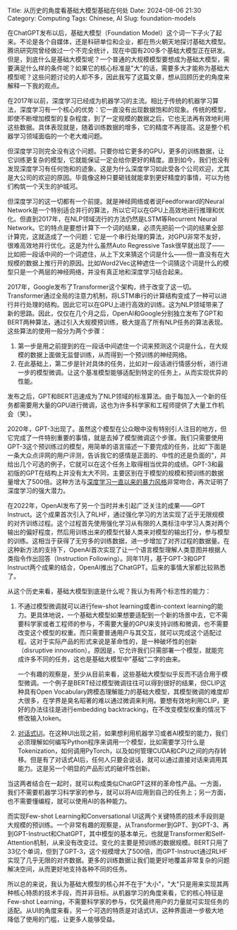 Title: 从历史的角度看基础大模型基础在何处
Date: 2024-08-06 21:30
Category: Computing
Tags: Chinese, AI
Slug: foundation-models

在ChatGPT发布以后，基础大模型（Foundation Model）这个词一下子火了起来。不论是各个自媒体，还是科研单位和企业，都在热火朝天地探讨基础大模型。腾讯研究院曾经做过一个不完全统计，现在中国有200多个基础大模型正在研发。但是，到底什么是基础大模型呢？一个普通的大规模模型要想成为基础大模型，需要满足什么样的条件呢？如果它的核心标准是"大"的话，需要多大才能称为基础大模型呢？这些问题讨论的人却不多，因此我写了这篇文章，想从回顾历史的角度来解释一下我的观点。

在2017年以前，深度学习已经成为机器学习的主流。相比于传统的机器学习算法，深度学习有一个核心的优势：它一直没有出现数据饱和的现象。传统的模型，即使不断增加模型的复杂程度，到了一定规模的数据之后，它也无法再有效地利用这些数据。具体表现就是，随着训练数据的增多，它的精度不再提高。这是整个机器学习领域面临的一个老大难问题。

但深度学习则完全没有这个问题。只要你给它更多的GPU，更多的训练数据，让它训练更复杂的模型，它就能保证一定会给你更好的精度。直到如今，我们也没有发现深度学习有任何饱和的迹象。这是为什么深度学习如此受各个公司欢迎，尤其是大公司的欢迎的原因。毕竟像这种只要砸钱就能拿到更好精度的事情，可以为他们构筑一个天生的护城河。

但深度学习的这一切都有一个前提。就是神经网络或者说Feedforward的Neural Network是一个特别适合并行的算法，所以它可以在GPU上高效地进行推理和优化。但直到2017年，在NLP领域流行的方法仍然是LSTM等Recurrent Neural Network。它的特点是要想计算下一个词的结果，必须先把前一个词的结果全部计算完，这就造成了一个问题：它是一个串行处理的算法，对GPU非常不友好，很难高效地并行优化。这是为什么虽然Auto Regressive Task很早就出现了——比如把一段话中间的一个词遮住，从上下文来猜这个词是什么——但一直没有在大规模的数据上推行开的原因。比如Word2Vec这种遮住一个词猜这个词是什么的模型只是一个两层的神经网络，并没有真正地和深度学习结合起来。

2017年，Google发布了Transformer这个架构，终于改变了这一切。Transformer通过全局的注意力机制，将LSTM串行的计算结构变成了一种可以进行并行处理的结构。因此它可以在GPU上进行高效的训练。这为NLP领域带来了新的思路。因此，仅仅在几个月之后，OpenAI和Google分别独立发布了GPT和BERT两种算法，通过引入大规模预训练，极大提高了所有NLP任务的算法表现。这些算法的使用一般分为两个步骤：

1. 第一步是用之前提到的在一段话中间遮住一个词来预测这个词是什么，在大规模的数据上面做无监督训练，从而得到一个预训练的神经网络。
2. 在此基础上，第二步是针对具体的任务，比如对一段话进行情感分析，进行进一步的模型微调。让这个基准模型能够适配到特定的任务上，从而实现优异的性能。

发布之后，GPT和BERT迅速成为了NLP领域的标准算法。由于每加入一个新的任务都需要用大量的GPU进行微调，这也为许多科学家和工程师提供了大量工作机会（笑）。

2020年，GPT-3出现了。虽然这个模型在公众眼中没有特别引人注目的地方，但它完成了一件特别重要的事情，就是去掉了模型微调这个步骤。我们只需要使用GPT-3这个预训练过的模型，用简单的语言描述一下要完成的任务，比如"下面是一条大众点评网的用户评测，告诉我它的感情是正面的、中性的还是负面的"，并给出几个可选的例子，它就可以在这个任务上取得相当优异的成绩。GPT-3和最初版的GPT在结构上并没有太大不同，主要区别在于模型的规模和预训练的数据量增大了500倍。这种方法与[深度学习一直以来的暴力风格](/recent-AI-advancement.html)非常吻合，再次证明了深度学习的强大潜力。

在2022年，OpenAI发布了另一个当时并未引起广泛关注的成果——GPT Instruct。这个成果首次引入了RLHF，通过强化学习的方法实现了近乎无限规模的对齐训练过程。这个过程首先使用强化学习从有限的人类标注中学习人类对两个输出的偏好程度，然后用训练出来的模型代替人类来对模型的输出打分，参与模型的训练。这相当于获得了无穷多的训练数据，进一步增加了对齐过程的数据量。在这种新方法的支持下，OpenAI首次实现了让一个语言模型理解人类意图并根据人类指令作出回答（Instruction Following）。同年11月，基于GPT-3和GPT Instruct两个成果的结合，OpenAI推出了ChatGPT。后来的事情大家都比较熟悉了。

从这个历史来看，基础大模型到底是什么呢？我认为有两个标志性的能力：

1. 不通过模型微调就可以进行few-shot learning或者in-context learning的能力。更具体地说，一个基础大模型如果想要适配到一个新的场景中去，它不需要科学家或者工程师的参与，不需要大量的GPU来支持训练和微调，也不需要改变这个模型的权重。而只需要普通用户与其交互，就可以完成这个适配过程。这对于实际产品的形式来说是革命性的，是一种破坏性的创新（disruptive innovation）。原因是，它允许我们只需部署一个模型，就能完成许多不同的任务，这也是基础大模型中"基础"二字的由来。

    一个有趣的观察是，至少从目前来看，这些基础大模型似乎反而不适合用于模型微调。一个例子是BERT经过模型微调往往可以得到很好的结果，但CLIP这种具有Open Vocabulary跨模态理解能力的基础大模型，其模型微调的难度却大很多，在学界是臭名昭著的难以通过微调来利用。要想有效地利用CLIP，更好的办法往往是进行embedding backtracking，在不改变模型权重的情况下修改输入token。

2. [对话式UI](/GPT-knowledge-management.html)。在这种UI出现之前，如果想利用机器学习或者AI模型的能力，我们必须理解如何编写Python程序来调用一个模型，比如需要学习什么是Tokenization，如何调用PyTorch，以及如何管理CUDA和CPU之间的内存转移。但是有了对话式AI后，任何人只要会说话，就可以通过直接对话来调用其能力。这是另一个明显的产品形式的破坏性创新。

当这两者结合在一起时，就可以构成类似ChatGPT这样的革命性产品。一方面，我们不需要机器学习科学家的参与，就可以将AI应用到自己的任务上；另一方面，也不需要懂编程，就可以使用AI的各种能力。

而实现Few-shot Learning和Conversational UI这两个关键特质的技术手段则是大规模的预训练。一个非常有趣的观察是，从Transformer到GPT、到GPT-3、再到GPT-Instruct和ChatGPT，其中模型的基本单元，也就是Transformer和Self-Attention机制，从来没有改变过。变化的主要是预训练的数据规模。BERT只用了33亿个单词，但到了GPT-3，这个规模增大了500倍，而GPT-Instruct通过RLHF实现了几乎无限的对齐数据。更多的训练数据让我们能更好地覆盖非常复杂的问题解决空间，从而更好地支持各种不同的任务。

所以总的来说，我认为基础大模型的核心并不在于"大小"，"大"只是用来实现其两种核心特质的技术手段，而并非目标。从机器学习的角度来看，它的核心特征是Few-shot Learning，不需要科学家的参与，仅凭最终用户的力量就可实现任务的适配。从UI的角度来看，另一个可选的特质是对话式UI，这种界面进一步极大地降低了使用的门槛，让更多人能够受益。

<script async data-uid="65448d4615" src="https://yage.kit.com/65448d4615/index.js"></script>
